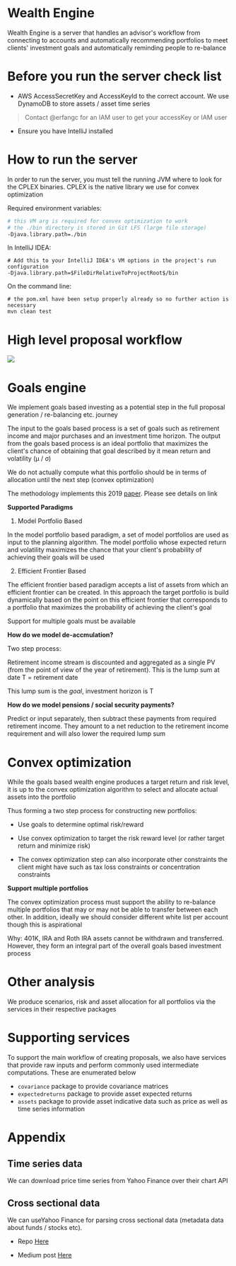 # Wealth Engine

Wealth Engine is a server that handles an advisor's workflow from connecting to accounts and automatically recommending
portfolios to meet clients' investment goals and automatically reminding people to re-balance

# Before you run the server check list

 - AWS AccessSecretKey and AccessKeyId to the correct account. We use DynamoDB to store assets / asset time series
 > Contact @erfangc for an IAM user to get your accessKey or IAM user

 - Ensure you have IntelliJ installed 

# How to run the server

In order to run the server, you must tell the running JVM where to look for the CPLEX binaries. CPLEX is the native
library we use for convex optimization

Required environment variables:

```bash
# this VM arg is required for convex optimization to work
# the ./bin directory is stored in Git LFS (large file storage)
-Djava.library.path=./bin
```

In IntelliJ IDEA:

```
# Add this to your IntelliJ IDEA's VM options in the project's run configuration
-Djava.library.path=$FileDirRelativeToProjectRoot$/bin
```

On the command line:

```
# the pom.xml have been setup properly already so no further action is necessary
mvn clean test
```

# High level proposal workflow

[![](https://mermaid.ink/img/eyJjb2RlIjoiZ3JhcGggVERcbiAgQVtTdGFydF0gLS0-IEJbR29hbHMgRW5naW5lXVxuICBCIC0tPnzOvCwgz4MsIE90aGVyIGNvbnN0cmFpbnRzLCBFeGlzdGluZyBwb3J0Zm9saW9zfCBDW0NvbnZleCBPcHRpbWl6ZXJdXG4gIEMgLS0-fFByb3Bvc2VkIHBvcnRmb2xpb3N8IERbQW5hbHlzaXMgRW5naW5lc11cbiAgRCAtLT58QW5hbHlzaXN8IEVbRW5kXVxuXG5cdCIsIm1lcm1haWQiOnsidGhlbWUiOiJkZWZhdWx0In19)](https://mermaid-js.github.io/mermaid-live-editor/#/edit/eyJjb2RlIjoiZ3JhcGggVERcbiAgQVtTdGFydF0gLS0-IEJbR29hbHMgRW5naW5lXVxuICBCIC0tPnzOvCwgz4MsIE90aGVyIGNvbnN0cmFpbnRzLCBFeGlzdGluZyBwb3J0Zm9saW9zfCBDW0NvbnZleCBPcHRpbWl6ZXJdXG4gIEMgLS0-fFByb3Bvc2VkIHBvcnRmb2xpb3N8IERbQW5hbHlzaXMgRW5naW5lc11cbiAgRCAtLT58QW5hbHlzaXN8IEVbRW5kXVxuXG5cdCIsIm1lcm1haWQiOnsidGhlbWUiOiJkZWZhdWx0In19)

# Goals engine

We implement goals based investing as a potential step in the full proposal generation / re-balancing etc.
journey
 
The input to the goals based process is a set of goals such as retirement income and major purchases and
an investment time horizon. The output from the goals based process is an ideal portfolio that maximizes the client's
chance of obtaining that goal described by it mean return and volatility (μ / σ)

We do not actually compute what this portfolio should be in terms of allocation until the next step (convex optimization)

The methodology implements this 2019 [paper](https://srdas.github.io/Papers/DP_Paper.pdf). Please see details on link

**Supported Paradigms**

 1. Model Portfolio Based
 
 In the model portfolio based paradigm, a set of model portfolios are used as input to the planning algorithm. The 
 model portfolio whose expected return and volatility maximizes the chance that your client's probability of achieving 
 their goals will be used
 
 2. Efficient Frontier Based
 
 The efficient frontier based paradigm accepts a list of assets from which an efficient frontier can be created. In this approach
 the target portfolio is build dynamically based on the point on this efficient frontier that corresponds to a portfolio
 that maximizes the probability of achieving the client's goal

Support for multiple goals must be available

**How do we model de-accmulation?**

Two step process:

Retirement income stream is discounted and aggregated as a single PV (from the point of view of the year of retirement). This
is the lump sum at date T = retirement date

This lump sum is the _goal_, investment horizon is T

**How do we model pensions / social security payments?**

Predict or input separately, then subtract these payments from required retirement income. They amount to a net reduction
to the retirement income requirement and will also lower the required lump sum

# Convex optimization

While the goals based wealth engine produces a target return and risk level, it is up to the convex optimization algorithm
to select and allocate actual assets into the portfolio

Thus forming a two step process for constructing new portfolios:

 - Use goals to determine optimal risk/reward
 
 - Use convex optimization to target the risk reward level (or rather target return and minimize risk)
 
 - The convex optimization step can also incorporate other constraints the client might have such as tax loss constraints
 or concentration constraints

**Support multiple portfolios**

The convex optimization process must support the ability to re-balance multiple portfolios that may or may not be able 
to transfer between each other. In addition, ideally we should consider different white list per account though this is aspirational

Why: 401K, IRA and Roth IRA assets cannot be withdrawn and transferred. However, they form an integral part of the overall
goals based investment process
 
# Other analysis

We produce scenarios, risk and asset allocation for all portfolios via the services in their respective packages

# Supporting services

To support the main workflow of creating proposals, we also have services that provide raw inputs and perform commonly used
intermediate computations. These are enumerated below

 - `covariance` package to provide covariance matrices
 - `expectedreturns` package to provide asset expected returns
 - `assets` package to provide asset indicative data such as price as well as time series information

# Appendix

## Time series data

We can download price time series from Yahoo Finance over their chart API

## Cross sectional data

We can useYahoo Finance for parsing cross sectional data (metadata data about funds / stocks etc). 

 - Repo [Here](https://github.com/erfangc/equity-valuation)

 - Medium post [Here](https://medium.com/@erfangc/where-does-the-stock-market-think-society-is-headed-part-i-9e319a34d7db)
